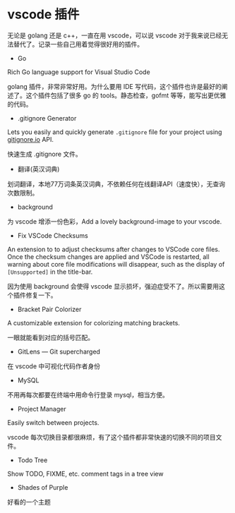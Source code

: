 # vscode 插件

无论是 golang 还是 c++，一直在用 vscode，可以说 vscode 对于我来说已经无法替代了。记录一些自己用着觉得很好用的插件。

- Go

Rich Go language support for Visual Studio Code

golang 插件，非常非常好用。为什么要用 IDE 写代码，这个插件也许是最好的阐述了。这个插件包括了很多 go 的 tools。静态检查，gofmt 等等，能写出更优雅的代码。

- .gitignore Generator

Lets you easily and quickly generate `.gitignore` file for your project using [gitignore.io](https://gitignore.io/) API.

快速生成 .gitignore 文件。

- 翻译(英汉词典)

划词翻译，本地77万词条英汉词典，不依赖任何在线翻译API（速度快），无查询次数限制。

- background

为 vscode 增添一份色彩，Add a lovely background-image to your vscode.

- Fix VSCode Checksums

An extension to to adjust checksums after changes to VSCode core files. Once the checksum changes are applied and VSCode is restarted, all warning about core file modifications will disappear, such as the display of `[Unsupported]` in the title-bar.

因为使用 background 会使得 vscode 显示损坏，强迫症受不了。所以需要用这个插件修复一下。

- Bracket Pair Colorizer

A customizable extension for colorizing matching brackets.

一眼就能看到对应的括号匹配。

- GitLens — Git supercharged

在 vscode 中可视化代码作者身份

- MySQL

不用再每次都要在终端中用命令行登录 mysql，相当方便。

- Project Manager

Easily switch between projects.

vscode 每次切换目录都很麻烦，有了这个插件都非常快速的切换不同的项目文件。

- Todo Tree

Show TODO, FIXME, etc. comment tags in a tree view

- Shades of Purple

好看的一个主题